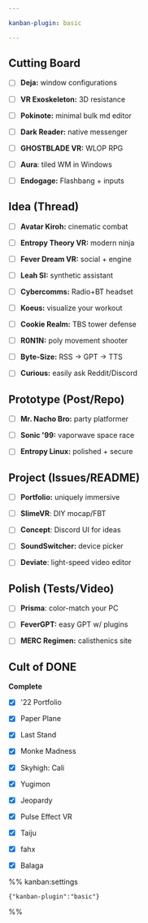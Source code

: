 ```yaml
---

kanban-plugin: basic

---
```


## Cutting Board

- [ ] **Deja:** window configurations
- [ ] **VR Exoskeleton:** 3D resistance
- [ ] **Pokinote:** minimal bulk md editor
- [ ] **Dark Reader:** native messenger
- [ ] **GHOSTBLADE VR:** WLOP RPG
- [ ] **Aura**: tiled WM in Windows
- [ ] **Endogage:** Flashbang + inputs


## Idea (Thread)

- [ ] **Avatar Kiroh:** cinematic combat
- [ ] **Entropy Theory VR:** modern ninja
- [ ] **Fever Dream VR:** social + engine
- [ ] **Leah SI:** synthetic assistant
- [ ] **Cybercomms:** Radio+BT headset
- [ ] **Koeus:** visualize your workout
- [ ] **Cookie Realm:** TBS tower defense
- [ ] **R0N1N:** poly movement shooter
- [ ] **Byte-Size:** RSS -> GPT -> TTS
- [ ] **Curious:** easily ask Reddit/Discord


## Prototype (Post/Repo)

- [ ] **Mr. Nacho Bro:** party platformer
- [ ] **Sonic '99:** vaporwave space race
- [ ] **Entropy Linux:** polished + secure


## Project (Issues/README)

- [ ] **Portfolio:** uniquely immersive
- [ ] **SlimeVR**: DIY mocap/FBT
- [ ] **Concept**:  Discord UI for ideas
- [ ] **SoundSwitcher:** device picker
- [ ] **Deviate**: light-speed video editor


## Polish (Tests/Video)

- [ ] **Prisma**: color-match your PC
- [ ] **FeverGPT:** easy GPT w/ plugins
- [ ] **MERC Regimen:** calisthenics site


## Cult of DONE

**Complete**
- [x] '22 Portfolio
- [x] Paper Plane
- [x] Last Stand
- [x] Monke Madness
- [x] Skyhigh: Cali
- [x] Yugimon
- [x] Jeopardy
- [x] Pulse Effect VR
- [x] Taiju
- [x] fahx
- [x] Balaga




%% kanban:settings
```
{"kanban-plugin":"basic"}
```
%%